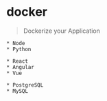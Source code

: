 # docker
>Dockerize your Application

```
* Node
* Python
```
```
* React
* Angular
* Vue
```

```
* PostgreSQL
* MySQL
```